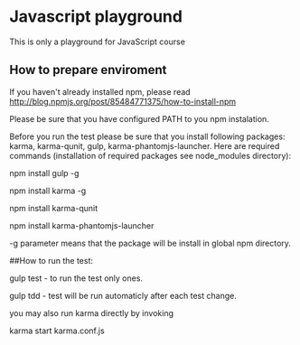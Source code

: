 # Javascript playground

This is  only a playground for JavaScript course

## How to prepare enviroment 

If you haven't already installed npm, please read http://blog.npmjs.org/post/85484771375/how-to-install-npm

Please be sure that you have configured PATH to you npm instalation. 

Before you run the test please be sure that you install following packages: karma, karma-qunit, gulp, karma-phantomjs-launcher. Here are required commands (installation of required packages see node_modules directory):

   npm install gulp -g   
   
   npm install karma -g
   
   npm install karma-qunit
   
   npm install karma-phantomjs-launcher
   

 -g parameter means that the package will be install in global npm directory.  


##How to run the test: 

gulp test - to run the test only ones.

gulp tdd - test will be run automaticly after each test change. 

you may also run karma directly by invoking 

karma start karma.conf.js









